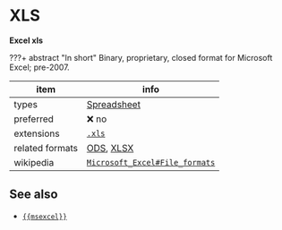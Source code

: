

# XLS

**Excel xls**

???+ abstract "In short"
    Binary, proprietary, closed format for Microsoft Excel; pre-2007.

item | info
--- | ---
types | [Spreadsheet](../dataTypes/spreadsheet.md)
preferred | ❌ no
extensions | [`.xls`](../extensions/xls.md)
related formats | [ODS](../fileFormats/ods.md), [XLSX](../fileFormats/xlsx.md)
wikipedia | [`Microsoft_Excel#File_formats`]({{wikipedia}}/Microsoft_Excel#File_formats)



## See also
*   [`{{msexcel}}`]({{msexcel}})



